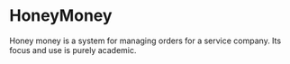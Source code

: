 # HoneyMoney
Honey money is a system for managing orders for a service company. Its focus and use is purely academic.
